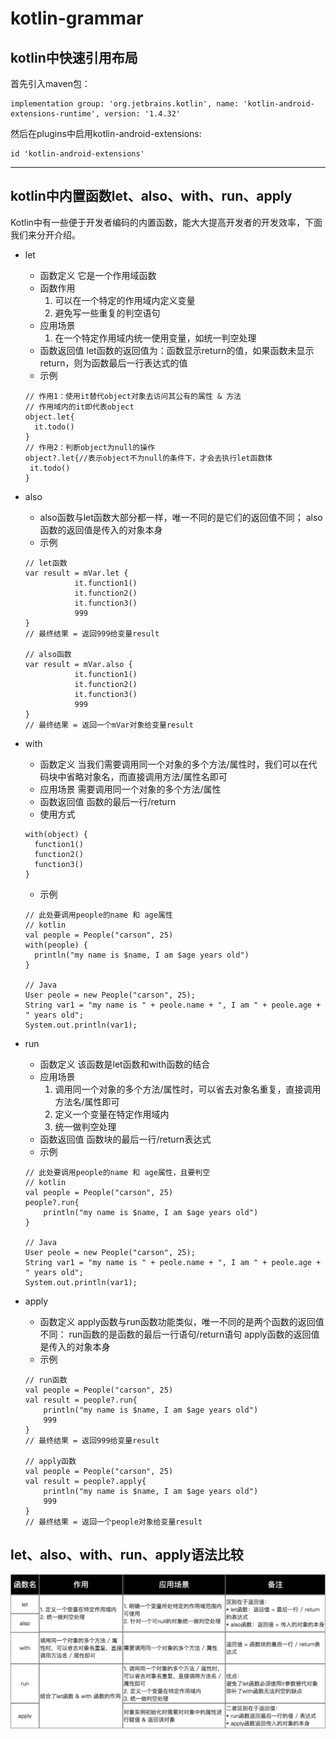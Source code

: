 # kotlin-grammar

## kotlin中快速引用布局
  首先引入maven包：
  ```
  implementation group: 'org.jetbrains.kotlin', name: 'kotlin-android-extensions-runtime', version: '1.4.32'
  ```
  然后在plugins中启用kotlin-android-extensions:
  ```
  id 'kotlin-android-extensions'
  ```
  ***
  
## kotlin中内置函数let、also、with、run、apply
  Kotlin中有一些便于开发者编码的内置函数，能大大提高开发者的开发效率，下面我们来分开介绍。
  * let
     * 函数定义
        它是一个作用域函数
     * 函数作用
        1. 可以在一个特定的作用域内定义变量
        2. 避免写一些重复的判空语句
     * 应用场景
        1. 在一个特定作用域内统一使用变量，如统一判空处理
     * 函数返回值
        let函数的返回值为：函数显示return的值，如果函数未显示return，则为函数最后一行表达式的值
     * 示例
     ```
     // 作用1：使用it替代object对象去访问其公有的属性 & 方法
     // 作用域内的it即代表object
     object.let{
       it.todo()
     }
    // 作用2：判断object为null的操作
    object?.let{//表示object不为null的条件下，才会去执行let函数体
      it.todo()
    }
    ```
  
  * also
    * also函数与let函数大部分都一样，唯一不同的是它们的返回值不同；
      also函数的返回值是传入的对象本身
    * 示例
    ```
    // let函数
    var result = mVar.let {
               it.function1()
               it.function2()
               it.function3()
               999
    }
    // 最终结果 = 返回999给变量result

    // also函数
    var result = mVar.also {
               it.function1()
               it.function2()
               it.function3()
               999
    }
    // 最终结果 = 返回一个mVar对象给变量result
    ```

  * with
    * 函数定义
      当我们需要调用同一个对象的多个方法/属性时，我们可以在代码块中省略对象名，而直接调用方法/属性名即可
    * 应用场景
      需要调用同一个对象的多个方法/属性
    * 函数返回值
      函数的最后一行/return
    * 使用方式
    ```
    with(object) {
      function1()
      function2()
      function3()
    }
    ```
    * 示例
    ```
    // 此处要调用people的name 和 age属性
    // kotlin
    val people = People("carson", 25)
    with(people) {
      println("my name is $name, I am $age years old")
    }

    // Java
    User peole = new People("carson", 25);
    String var1 = "my name is " + peole.name + ", I am " + peole.age + " years old";
    System.out.println(var1);
    ```

  * run
    * 函数定义
      该函数是let函数和with函数的结合
    * 应用场景
      1. 调用同一个对象的多个方法/属性时，可以省去对象名重复，直接调用方法名/属性即可
      2. 定义一个变量在特定作用域内
      3. 统一做判空处理
    * 函数返回值
      函数块的最后一行/return表达式
    * 示例
    ```
    // 此处要调用people的name 和 age属性，且要判空
    // kotlin
    val people = People("carson", 25)
    people?.run{
        println("my name is $name, I am $age years old")
    }

    // Java
    User peole = new People("carson", 25);
    String var1 = "my name is " + peole.name + ", I am " + peole.age + " years old";
    System.out.println(var1);
    ```

  * apply
    * 函数定义
      apply函数与run函数功能类似，唯一不同的是两个函数的返回值不同：
      run函数的是函数的最后一行语句/return语句
      apply函数的返回值是传入的对象本身
    * 示例
    ```
    // run函数
    val people = People("carson", 25)
    val result = people?.run{
        println("my name is $name, I am $age years old")
        999
    }
    // 最终结果 = 返回999给变量result

    // apply函数
    val people = People("carson", 25)
    val result = people?.apply{
        println("my name is $name, I am $age years old")
        999
    }
    // 最终结果 = 返回一个people对象给变量result
    ```

## let、also、with、run、apply语法比较
  ![Comparation among let、also、with、run、apply in kotlin](./pictures/KotlinFiveGrammarsComperation.png "Comparation among let、also、with、run、apply in kotlin")
